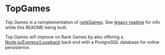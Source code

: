 # TopGames

Top Games is a reimplementation of [rankGames](https://github.com/moui72/rankGames/). See [legacy readme](legacy.README.md) for
info while this README being built.

Top Games will improve on Rank Games by also offering a [Node.js/Express/Loopback](http://loopback.io) back end with a PostgreSQL database for online persistence.
